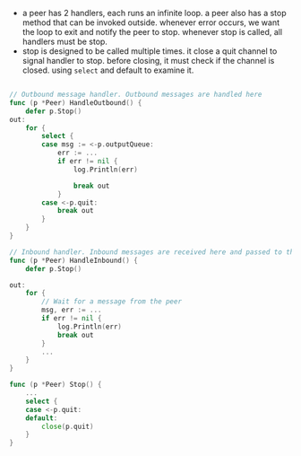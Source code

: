 - a peer has 2 handlers, each runs an infinite loop. a peer also has a stop method that can be invoked outside. whenever error occurs, we want the loop to exit and notify the peer to stop. whenever stop is called, all handlers must be stop.
- stop is designed to be called multiple times. it close a quit channel to signal handler to stop. before closing, it must check if the channel is closed. using `select` and default to examine it.
```go

// Outbound message handler. Outbound messages are handled here
func (p *Peer) HandleOutbound() {
	defer p.Stop()
out:
	for {
		select {
		case msg := <-p.outputQueue:
			err := ...
			if err != nil {
				log.Println(err)

				break out
			}
		case <-p.quit:
			break out
		}
	}
}

// Inbound handler. Inbound messages are received here and passed to the appropriate methods
func (p *Peer) HandleInbound() {
	defer p.Stop()

out:
	for {
		// Wait for a message from the peer
		msg, err := ...
		if err != nil {
			log.Println(err)
			break out
		}
		...
	}
}

func (p *Peer) Stop() {
	...
	select {
	case <-p.quit:
	default:
        close(p.quit)
	}
}
```